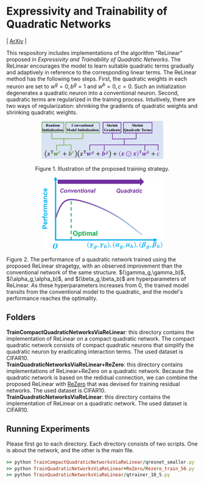 # Expressivity and Trainability of Quadratic Networks
| [ArXiv](https://arxiv.org/abs/2201.05279) |

This respository includes implementations of the algorithm "ReLinear" proposed in *Expressivity and Trainability of Quadratic Networks*. The ReLinear encourages the model to learn suitable quadratic terms gradually and adaptively in reference to the corresponding linear terms. The ReLinear method has the following two steps. First, the quadratic weights in each neuron are set to $w^g = 0, b^g = 1$ and $w^b = 0, c = 0$. Such an initialization degenerates a quadratic neuron into a conventional neuron. Second, quadratic terms are regularized in the training process. Intuitively, there are two ways of regularization: shrinking the gradients of quadratic weights and shrinking quadratic weights. 

<p align="center">
  <img width="320" src="https://github.com/FengleiFan/ReLinear/blob/main/Figure_IWL.png">
</p>

<p align="center">
  Figure 1. Illustration of the proposed training strategy.
</p>

<p align="center">
  <img width="320" src="https://github.com/FengleiFan/ReLinear/blob/main/Figure_guaranteed_improvements.png">
</p>

<p align="left">
  Figure 2. The performance of a quadratic network trained using the proposed ReLinear stragetgy, with an observed improvement than the conventional network of the same structure. $(\gamma_g,\gamma_b)$, $(\alpha_g,\alpha_b)$, and $(\beta_g,\beta_b)$ are hyperparameters of ReLinear. As these hyperparameters increases from 0, the trained model transits from the conventional model to the quadratic, and the model's performance reaches the optimality.
</p>

## Folders 
**TrainCompactQuadraticNetworksViaReLinear**: this directory contains the implementation of ReLinear on a compact quadratic network. The compact quadratic network consists of compact quadratic neurons that simplify the quadratic neuron by eradicating interaction terms. The used dataset is CIFAR10.<br/>
**TrainQuadraticNetworksViaReLinear+ReZero**: this directory contains implementations of ReLinear+ReZero on a quadratic network. Because the quadratic network is based on the redidual connection, we can combine the proposed ReLinear with [ReZero](https://arxiv.org/pdf/2003.04887.pdf) that was devised for training residual networks. The used dataset is CIFAR10. <br/>
**TrainQuadraticNetworksViaReLinear**: this directory contains the implementation of ReLinear on a quadratic network. The used dataset is CIFAR10.<br/>


## Running Experiments

Please first go to each directory. Each directory consists of two scripts. One is about the network, and the other is the main file.  

```ruby
>> python TrainCompactQuadraticNetworksViaReLinear/qresnet_smaller.py           
>> python TrainQuadraticNetworksViaReLinear+ReZero/Rezero_train_56.py    
>> python TrainQuadraticNetworksViaReLinear/qtrainer_10_5.py        
```












